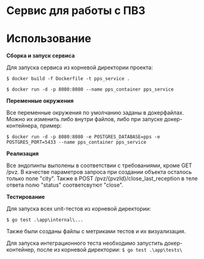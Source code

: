 # Сервис для работы с ПВЗ

# Использование

**Сборка и запуск сервиса**

Для запуска сервиса из корневой директории проекта:

`$ docker build -f Dockerfile -t pps_service .`

`$ docker run -d -p 8080:8080 --name pps_container pps_service`

**Переменные окружения**

Все переменные окружения по умолчанию заданы в докерфайлах. Можно их изменить либо внутри файлов, либо при запуске
докер-контейнера, пример:

`$ docker run -d -p 8080:8080 -e POSTGRES_DATABASE=pps -e POSTGRES_PORT=5433 --name pps_container pps_service`

**Реализация**

Все эндопинты выполены в соответствии с требованиями, кроме GET /pvz. В качестве параметров запроса при создании объекта
осталось только поле "city".
Также в POST /pvz/{pvzId}/close_last_reception в теле ответа полю "status" соответсвутют "close".

**Тестирование**

Для запуска всех unit-тестов из корневой директории:

`$ go test .\app\internal\...`

Также были созданы файлы с метриками тестов и их визуализация.

Для запуска интеграционного теста необходимо запустить докер-контейнер, после из корневой директории:
`$ go test .\app\tests\`